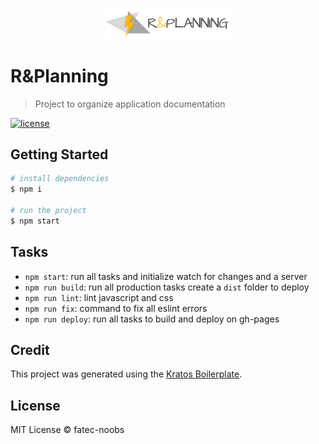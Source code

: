 <p align="center">
  <img src="src/images/logo.png" width="200">
</p>

# R&Planning

> Project to organize application documentation

[![license](https://img.shields.io/github/license/fatec-noobs/replanning_doc.svg)](./license.md)

## Getting Started

```sh
# install dependencies
$ npm i

# run the project
$ npm start
```

## Tasks

- `npm start`: run all tasks and initialize watch for changes and a server
- `npm run build`: run all production tasks create a `dist` folder to deploy
- `npm run lint`: lint javascript and css
- `npm run fix`: command to fix all eslint errors
- `npm run deploy`: run all tasks to build and deploy on gh-pages

## Credit

This project was generated using the [Kratos Boilerplate](https://github.com/LFeh/kratos-boilerplate).

## License

MIT License © fatec-noobs
